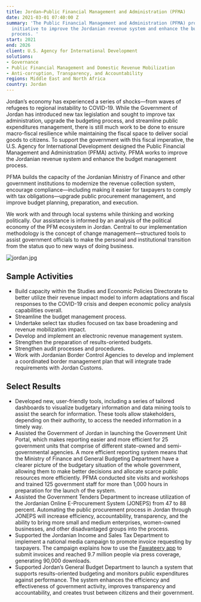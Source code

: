 ```yaml
---
title: Jordan—Public Financial Management and Administration (PFMA)
date: 2021-03-01 07:40:00 Z
summary: 'The Public Financial Management and Administration (PFMA) project is a five-year
  initiative to improve the Jordanian revenue system and enhance the budget management
  process. '
start: 2021
end: 2026
client: U.S. Agency for International Development
solutions:
- Governance
- Public Financial Management and Domestic Revenue Mobilization
- Anti-corruption, Transparency, and Accountability
regions: Middle East and North Africa
country: Jordan
---
```


Jordan’s economy has experienced a series of shocks—from waves of refugees to regional instability to COVID-19. While the Government of Jordan has introduced new tax legislation and sought to improve tax administration, upgrade the budgeting process, and streamline public expenditures management, there is still much work to be done to ensure macro-fiscal resilience while maintaining the fiscal space to deliver social goods to citizens. To support the government with this fiscal imperative, the U.S. Agency for International Development designed the Public Financial Management and Administration (PFMA) activity. PFMA works to improve the Jordanian revenue system and enhance the budget management process. 

PFMA builds the capacity of the Jordanian Ministry of Finance and other government institutions to modernize the revenue collection system, encourage compliance—including making it easier for taxpayers to comply with tax obligations—upgrade public procurement management, and improve budget planning, preparation, and execution. 

We work with and through local systems while thinking and working politically. Our assistance is informed by an analysis of the political economy of the PFM ecosystem in Jordan. Central to our implementation methodology is the concept of change management—structured tools to assist government officials to make the personal and institutional transition from the status quo to new ways of doing business. 

![jordan.jpg](/uploads/jordan.jpg)

## Sample Activities

* Build capacity within the Studies and Economic Policies Directorate to better utilize their revenue impact model to inform adaptations and fiscal responses to the COVID-19 crisis and deepen economic policy analysis capabilities overall.
* Streamline the budget management process.
* Undertake select tax studies focused on tax base broadening and revenue mobilization impact.
* Develop and implement an electronic revenue management system.
* Strengthen the preparation of results-oriented budgets.
* Strengthen audit processes and procedures. 
* Work with Jordanian Border Control Agencies to develop and implement a coordinated border management plan that will integrate trade requirements with Jordan Customs.

## Select Results

* Developed new, user-friendly tools, including a series of tailored dashboards to visualize budgetary information and data mining tools to assist the search for information. These tools allow stakeholders, depending on their authority, to access the needed information in a timely way. 
* Assisted the Government of Jordan in launching the Government Unit Portal, which makes reporting easier and more efficient for 25 government units that comprise of different state-owned and semi-governmental agencies. A more efficient reporting system means that the Ministry of Finance and General Budgeting Department have a clearer picture of the budgetary situation of the whole government, allowing them to make better decisions and allocate scarce public resources more efficiently. PFMA conducted site visits and workshops and trained 125 government staff for more than 1,000 hours in preparation for the launch of the system.
* Assisted the Government Tenders Department to increase utilization of the Jordanian Online E-Procurement System (JONEPS) from 47 to 88 percent. Automating the public procurement process in Jordan through JONEPS will increase efficiency, accountability, transparency, and the ability to bring more small and medium enterprises, women-owned businesses, and other disadvantaged groups into the process.
* Supported the Jordanian Income and Sales Tax Department to implement a national media campaign to promote invoice requesting by taxpayers. The campaign explains how to use the [Fawateery app](https://play.google.com/store/apps/details?id=jo.istd.fawateery&hl=en_US&gl=US&pli=1) to submit invoices and reached 9.7 million people via press coverage, generating 90,000 downloads.
* Supported Jordan’s General Budget Department to launch a system that supports results-oriented budgeting and monitors public expenditures against performance. The system enhances the efficiency and effectiveness of government activity, improves transparency and accountability, and creates trust between citizens and their government.